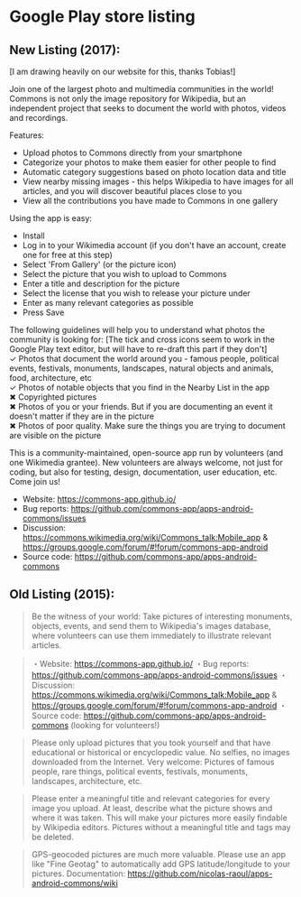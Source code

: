 # Google Play store listing

## New Listing (2017):

[I am drawing heavily on our website for this, thanks Tobias!]

Join one of the largest photo and multimedia communities in the world! Commons is not only the image repository for Wikipedia, but an independent project that seeks to document the world with photos, videos and recordings.

Features:
- Upload photos to Commons directly from your smartphone
- Categorize your photos to make them easier for other people to find
- Automatic category suggestions based on photo location data and title
- View nearby missing images - this helps Wikipedia to have images for all articles, and you will discover beautiful places close to you
- View all the contributions you have made to Commons in one gallery

Using the app is easy:
- Install
- Log in to your Wikimedia account (if you don't have an account, create one for free at this step)
- Select 'From Gallery' (or the picture icon)
- Select the picture that you wish to upload to Commons
- Enter a title and description for the picture
- Select the license that you wish to release your picture under 
- Enter as many relevant categories as possible
- Press Save

The following guidelines will help you to understand what photos the community is looking for:
[The tick and cross icons seem to work in the Google Play text editor, but will have to re-draft this part if they don't]  
✓ Photos that document the world around you - famous people, political events, festivals, monuments, landscapes, natural objects and animals, food, architecture, etc  
✓ Photos of notable objects that you find in the Nearby List in the app  
✖ Copyrighted pictures  
✖ Photos of you or your friends. But if you are documenting an event it doesn't matter if they are in the picture  
✖ Photos of poor quality. Make sure the things you are trying to document are visible on the picture

This is a community-maintained, open-source app run by volunteers (and one Wikimedia grantee). New volunteers are always welcome, not just for coding, but also for testing, design, documentation, user education, etc. Come join us!
- Website: https://commons-app.github.io/
- Bug reports: https://github.com/commons-app/apps-android-commons/issues
- Discussion: https://commons.wikimedia.org/wiki/Commons_talk:Mobile_app & https://groups.google.com/forum/#!forum/commons-app-android
- Source code: https://github.com/commons-app/apps-android-commons 

## Old Listing (2015):

> Be the witness of your world: Take pictures of interesting monuments, objects, events, and send them to Wikipedia's images database, where volunteers can use them immediately to illustrate relevant articles.

> ・Website: https://commons-app.github.io/
> ・Bug reports: https://github.com/commons-app/apps-android-commons/issues
> ・Discussion: https://commons.wikimedia.org/wiki/Commons_talk:Mobile_app & https://groups.google.com/forum/#!forum/commons-app-android
> ・Source code: https://github.com/commons-app/apps-android-commons (looking for volunteers!)

> Please only upload pictures that you took yourself and that have educational or historical or encyclopedic value.
> No selfies, no images downloaded from the Internet.
> Very welcome: Pictures of famous people, rare things, political events, festivals, monuments, landscapes, architecture, etc.

> Please enter a meaningful title and relevant categories for every image you upload. At least, describe what the picture shows and where it was taken. This will make your pictures more easily findable by Wikipedia editors. Pictures without a meaningful title and tags may be deleted.

> GPS-geocoded pictures are much more valuable. Please use an app like "Fine Geotag" to automatically add GPS latitude/longitude to your pictures.
> Documentation: https://github.com/nicolas-raoul/apps-android-commons/wiki